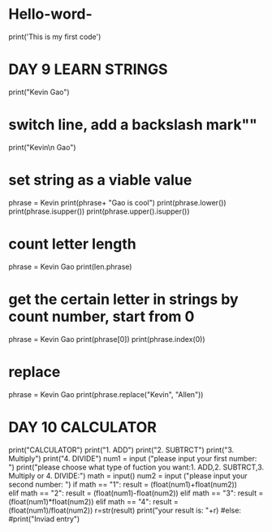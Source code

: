 # Hello-word-
print('This is my first code')

# DAY 9 LEARN STRINGS
print("Kevin Gao")
# switch line, add a backslash mark"\"
print("Kevin\n Gao")
# set string as a viable value
phrase = Kevin
print(phrase+ "Gao is cool")
print(phrase.lower())
print(phrase.isupper())
print(phrase.upper().isupper())
# count letter length
phrase = Kevin Gao
print(len.phrase)
# get the certain letter in strings by count number, start from 0
phrase = Kevin Gao
print(phrase[0])
print(phrase.index(0))
# replace
phrase = Kevin Gao
print(phrase.replace("Kevin", "Allen"))
# DAY 10 CALCULATOR
print("CALCULATOR")
print("1. ADD")
print("2. SUBTRCT")
print("3. Multiply")
print("4. DIVIDE")
num1 = input ("please input your first number: ")
print("please choose what type of fuction you want:1. ADD,2. SUBTRCT,3. Multiply or 4. DIVIDE:")
math = input()
num2 = input ("please input your second number: ")
if math == "1":
  result = (float(num1)+float(num2))  
elif math == "2":
  result = (float(num1)-float(num2))
elif math == "3":
   result = (float(num1)*float(num2))
elif math == "4":
    result = (float(num1)/float(num2))
r=str(result)
print("your result is: "+r)
#else:
#print("Inviad entry")
